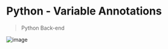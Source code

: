 # Python - Variable Annotations

> Python
> Back-end

![image](https://github.com/RichardMiruka/alx-backend-python/assets/105627752/6c218dda-c966-4bfa-8757-d9eb773951c8)
